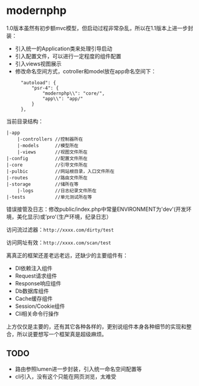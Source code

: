 # modernphp
1.0版本虽然有初步额mvc模型，但启动过程非常杂乱，所以在1.1版本上进一步封装：
- 引入统一的Application类来处理引导启动
- 引入配置文件，可以进行一定程度的组件配置
- 引入views视图展示
- 修改命名空间方式，cotroller和model放在app命名空间下：
  ```
    "autoload": {
        "psr-4": {
            "modernphp\\": "core/",
            "app\\": "app/"
        }
    },
  ```

当前目录结构：
```
|-app
    |-controllers //控制器所在
    |-models      //模型所在
    |-views       //视图文件所在
|-config          //配置文件所在
|-core            //引导文件所在
|-pulbic          //网站根目录，入口文件所在
|-routes          //路由文件所在
|-storage         //储所在等
    |-logs        //日志纪录文件所在
|-tests           //单元测试所在等
```

错误接管及日志：修改public/index.php中常量ENVIRONMENT为'dev'(开发环境，美化显示)或’pro‘（生产环境，纪录日志）

访问流过滤器：`http://xxxx.com/dirty/test`

访问网址有效：`http://xxxx.com/scan/test`

离真正的框架还差老远老远，还缺少的主要组件有：
- DI依赖注入组件
- Request请求组件
- Response响应组件
- Db数据库组件
- Cache缓存组件
- Session/Cookie组件
- Cli相关命令行操作

上方仅仅是主要的，还有其它各种各样的，更别说组件本身各种细节的实现和整合，所以说要想写一个框架真是超级麻烦。

## TODO
- 路由参照lumen进一步封装，引入统一命名空间配置等
- cli引入，没有这个只能在网页浏览，太难受